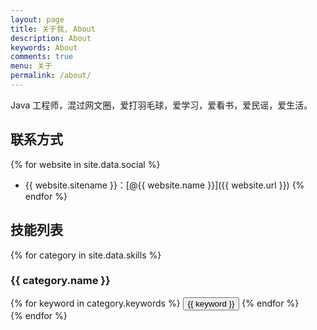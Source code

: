 ```yaml
---
layout: page
title: 关于我, About
description: About
keywords: About
comments: true
menu: 关于
permalink: /about/
---
```


Java 工程师，混过网文圈，爱打羽毛球，爱学习，爱看书，爱民谣，爱生活。

## 联系方式

{% for website in site.data.social %}
* {{ website.sitename }}：[@{{ website.name }}]({{ website.url }})
{% endfor %}

## 技能列表

{% for category in site.data.skills %}
### {{ category.name }}
<div class="btn-inline">
{% for keyword in category.keywords %}
<button class="btn btn-outline" type="button">{{ keyword }}</button>
{% endfor %}
</div>
{% endfor %}
